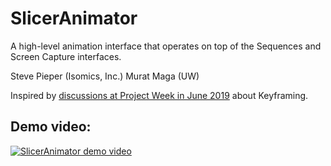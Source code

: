
# SlicerAnimator
A high-level animation interface that operates on top of the Sequences and Screen Capture interfaces.


Steve Pieper (Isomics, Inc.)
Murat Maga (UW)


Inspired by [discussions at Project Week in June 2019](https://projectweek.na-mic.org/PW31_2019_Boston/Breakouts/Infrastructure/) about Keyframing.

## Demo video:

[![SlicerAnimator demo video](https://img.youtube.com/vi/9GBekYcJR4E/0.jpg)](https://www.youtube.com/watch?v=9GBekYcJR4E)
